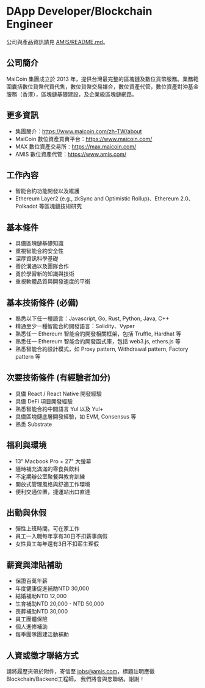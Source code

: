 # DApp Developer/Blockchain Engineer

公司與產品資訊請見 [AMIS/README.md](README.md)。

## 公司簡介
MaiCoin 集團成立於 2013 年，提供台灣最完整的區塊鏈及數位貨幣服務。業務範圍囊括數位貨幣代買代售，數位貨幣交易媒合，數位資產代管，數位資產對沖基金服務（香港），區塊鏈基礎建設，及企業級區塊鏈網路。


## 更多資訊
* 集團簡介：https://www.maicoin.com/zh-TW/about
* MaiCoin 數位資產買賣平台：https://www.maicoin.com/
* MAX 數位資產交易所：https://max.maicoin.com/
* AMIS 數位資產代管：https://www.amis.com/


## 工作內容
* 智能合約功能開發以及維護
* Ethereum Layer2 (e.g., zkSync and Optimistic Rollup)、Ethereum 2.0、Polkadot 等區塊鏈技術研究

## 基本條件
* 具備區塊鏈基礎知識
* 重視智能合約安全性
* 深厚資訊科學基礎
* 善於溝通以及團隊合作
* 勇於學習新的知識與技術
* 重視軟體品質與開發速度的平衡

## 基本技術條件 (必備)
* 熟悉以下任一種語言：Javascript, Go, Rust, Python, Java, C++
* 精通至少一種智能合約開發語言：Solidity、Vyper
* 熟悉任一 Ethereum 智能合約開發相關框架，包括 Truffle, Hardhat 等
* 熟悉任一 Ethereum 智能合約開發函式庫，包括 web3.js, ethers.js 等
* 熟悉智能合約設計模式，如 Proxy pattern, Withdrawal pattern, Factory pattern 等

## 次要技術條件 (有經驗者加分)
* 具備 React / React Native 開發經驗
* 具備 DeFi 項目開發經驗
* 熟悉智能合約中間語言 Yul 以及 Yul+
* 具備區塊鏈底層開發經驗，如 EVM, Consensus 等
* 熟悉 Substrate

## 福利與環境

* 13" Macbook Pro + 27" 大螢幕
* 隨時補充滿滿的零食與飲料
* 不定期辦公室聚餐與教育訓練
* 開放式管理風格與舒適工作環境
* 便利交通位置，捷運站出口直達

## 出勤與休假

* 彈性上班時間，可在家工作
* 員工一入職每年享有30日不扣薪事病假
* 女性員工每年還有3日不扣薪生理假

## 薪資與津貼補助

* 保證百萬年薪
* 年度健康促進補助NTD 30,000
* 結婚補助NTD 12,000 
* 生育補助NTD 20,000 - NTD 50,000
* 喪葬補助NTD 30,000 
* 員工團體保險
* 個人進修補助
* 每季團隊團建活動補助

## 人資或徵才聯絡方式
請將履歷夾帶於附件，寄信至 jobs@amis.com，標題註明應徵Blockchain/Backend工程師， 我們將會與您聯絡。謝謝！

